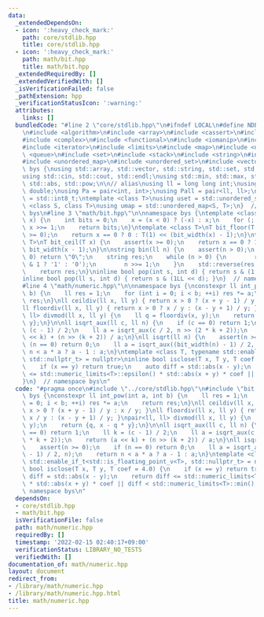 ```yaml
---
data:
  _extendedDependsOn:
  - icon: ':heavy_check_mark:'
    path: core/stdlib.hpp
    title: core/stdlib.hpp
  - icon: ':heavy_check_mark:'
    path: math/bit.hpp
    title: math/bit.hpp
  _extendedRequiredBy: []
  _extendedVerifiedWith: []
  _isVerificationFailed: false
  _pathExtension: hpp
  _verificationStatusIcon: ':warning:'
  attributes:
    links: []
  bundledCode: "#line 2 \"core/stdlib.hpp\"\n#ifndef LOCAL\n#define NDEBUG\n#endif\n\
    \n#include <algorithm>\n#include <array>\n#include <cassert>\n#include <cmath>\n\
    #include <complex>\n#include <functional>\n#include <iomanip>\n#include <iostream>\n\
    #include <iterator>\n#include <limits>\n#include <map>\n#include <numeric>\n#include\
    \ <queue>\n#include <set>\n#include <stack>\n#include <string>\n#include <type_traits>\n\
    #include <unordered_map>\n#include <unordered_set>\n#include <vector>\n\nnamespace\
    \ bys {\nusing std::array, std::vector, std::string, std::set, std::map, std::pair;\n\
    using std::cin, std::cout, std::endl;\nusing std::min, std::max, std::sort, std::reverse,\
    \ std::abs, std::pow;\n\n// alias\nusing ll = long long int;\nusing ld = long\
    \ double;\nusing Pa = pair<int, int>;\nusing Pall = pair<ll, ll>;\nusing ibool\
    \ = std::int8_t;\ntemplate <class T>\nusing uset = std::unordered_set<T>;\ntemplate\
    \ <class S, class T>\nusing umap = std::unordered_map<S, T>;\n}  // namespace\
    \ bys\n#line 3 \"math/bit.hpp\"\n\nnamespace bys {\ntemplate <class T>\nint bit_width(T\
    \ x) {\n    int bits = 0;\n    x = (x < 0) ? (-x) : x;\n    for (; x != 0; bits++)\
    \ x >>= 1;\n    return bits;\n}\ntemplate <class T>\nT bit_floor(T x) {\n    assert(x\
    \ >= 0);\n    return x == 0 ? 0 : T(1) << (bit_width(x) - 1);\n}\ntemplate <class\
    \ T>\nT bit_ceil(T x) {\n    assert(x >= 0);\n    return x == 0 ? 1 : T(1) <<\
    \ bit_width(x - 1);\n}\n\nstring bin(ll n) {\n    assert(n > 0);\n    if (n ==\
    \ 0) return \"0\";\n    string res;\n    while (n > 0) {\n        res.push_back(n\
    \ & 1 ? '1' : '0');\n        n >>= 1;\n    }\n    std::reverse(res.begin(), res.end());\n\
    \    return res;\n}\ninline bool pop(int s, int d) { return s & (1 << d); }\n\
    inline bool pop(ll s, int d) { return s & (1LL << d); }\n}  // namespace bys\n\
    #line 4 \"math/numeric.hpp\"\n\nnamespace bys {\nconstexpr ll int_pow(int a, int\
    \ b) {\n    ll res = 1;\n    for (int i = 0; i < b; ++i) res *= a;\n    return\
    \ res;\n}\nll ceildiv(ll x, ll y) { return x > 0 ? (x + y - 1) / y : x / y; }\n\
    ll floordiv(ll x, ll y) { return x > 0 ? x / y : (x - y + 1) / y; }\npair<ll,\
    \ ll> divmod(ll x, ll y) {\n    ll q = floordiv(x, y);\n    return {q, x - q *\
    \ y};\n}\n\nll isqrt_aux(ll c, ll n) {\n    if (c == 0) return 1;\n    ll k =\
    \ (c - 1) / 2;\n    ll a = isqrt_aux(c / 2, n >> (2 * k + 2));\n    return (a\
    \ << k) + (n >> (k + 2)) / a;\n}\nll isqrt(ll n) {\n    assert(n >= 0);\n    if\
    \ (n == 0) return 0;\n    ll a = isqrt_aux((bit_width(n) - 1) / 2, n);\n    return\
    \ n < a * a ? a - 1 : a;\n}\ntemplate <class T, typename std::enable_if_t<std::is_floating_point_v<T>,\
    \ std::nullptr_t> = nullptr>\ninline bool isclose(T x, T y, T coef = 4.0) {\n\
    \    if (x == y) return true;\n    auto diff = std::abs(x - y);\n    return diff\
    \ <= std::numeric_limits<T>::epsilon() * std::abs(x + y) * coef || diff < std::numeric_limits<T>::min();\n\
    }\n}  // namespace bys\n"
  code: "#pragma once\n#include \"../core/stdlib.hpp\"\n#include \"bit.hpp\"\n\nnamespace\
    \ bys {\nconstexpr ll int_pow(int a, int b) {\n    ll res = 1;\n    for (int i\
    \ = 0; i < b; ++i) res *= a;\n    return res;\n}\nll ceildiv(ll x, ll y) { return\
    \ x > 0 ? (x + y - 1) / y : x / y; }\nll floordiv(ll x, ll y) { return x > 0 ?\
    \ x / y : (x - y + 1) / y; }\npair<ll, ll> divmod(ll x, ll y) {\n    ll q = floordiv(x,\
    \ y);\n    return {q, x - q * y};\n}\n\nll isqrt_aux(ll c, ll n) {\n    if (c\
    \ == 0) return 1;\n    ll k = (c - 1) / 2;\n    ll a = isqrt_aux(c / 2, n >> (2\
    \ * k + 2));\n    return (a << k) + (n >> (k + 2)) / a;\n}\nll isqrt(ll n) {\n\
    \    assert(n >= 0);\n    if (n == 0) return 0;\n    ll a = isqrt_aux((bit_width(n)\
    \ - 1) / 2, n);\n    return n < a * a ? a - 1 : a;\n}\ntemplate <class T, typename\
    \ std::enable_if_t<std::is_floating_point_v<T>, std::nullptr_t> = nullptr>\ninline\
    \ bool isclose(T x, T y, T coef = 4.0) {\n    if (x == y) return true;\n    auto\
    \ diff = std::abs(x - y);\n    return diff <= std::numeric_limits<T>::epsilon()\
    \ * std::abs(x + y) * coef || diff < std::numeric_limits<T>::min();\n}\n}  //\
    \ namespace bys\n"
  dependsOn:
  - core/stdlib.hpp
  - math/bit.hpp
  isVerificationFile: false
  path: math/numeric.hpp
  requiredBy: []
  timestamp: '2022-02-15 02:40:17+09:00'
  verificationStatus: LIBRARY_NO_TESTS
  verifiedWith: []
documentation_of: math/numeric.hpp
layout: document
redirect_from:
- /library/math/numeric.hpp
- /library/math/numeric.hpp.html
title: math/numeric.hpp
---
```

